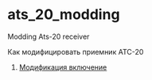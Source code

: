 # ats_20_modding
Modding Ats-20 receiver

Как модифицировать приемник ATC-20
1. [Модификация включение](docs/1/index.md)
